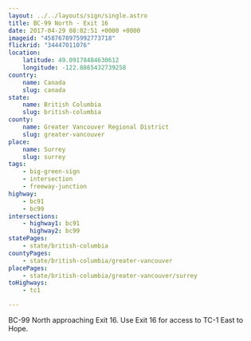 ```yaml
---
layout: ../../layouts/sign/single.astro
title: BC-99 North - Exit 16
date: 2017-04-29 08:02:51 +0000 +0000
imageid: "4587678975992773718"
flickrid: "34447011076"
location:
    latitude: 49.09178484630612
    longitude: -122.8865432739258
country:
    name: Canada
    slug: canada
state:
    name: British Columbia
    slug: british-columbia
county:
    name: Greater Vancouver Regional District
    slug: greater-vancouver
place:
    name: Surrey
    slug: surrey
tags:
    - big-green-sign
    - intersection
    - freeway-junction
highway:
    - bc91
    - bc99
intersections:
    - highway1: bc91
      highway2: bc99
statePages:
    - state/british-columbia
countyPages:
    - state/british-columbia/greater-vancouver
placePages:
    - state/british-columbia/greater-vancouver/surrey
toHighways:
    - tc1

---
```

BC-99 North approaching Exit 16.  Use Exit 16 for access to TC-1 East to Hope.